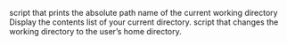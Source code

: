 script that prints the absolute path name of the current working directory
Display the contents list of your current directory.
script that changes the working directory to the user’s home directory.
